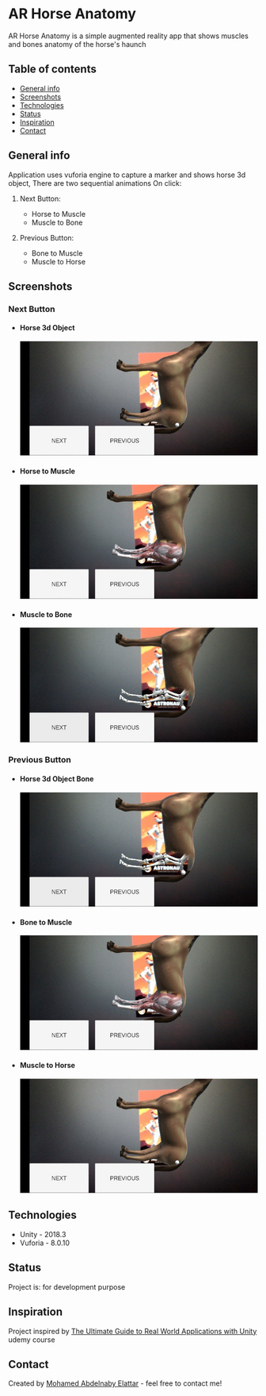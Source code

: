 
# AR Horse Anatomy
 AR Horse Anatomy is a simple augmented reality app that shows muscles and bones anatomy of the horse's haunch

## Table of contents
* [General info](#general-info)
* [Screenshots](#screenshots)
* [Technologies](#technologies)
* [Status](#status)
* [Inspiration](#inspiration)
* [Contact](#contact)

## General info
Application uses vuforia engine to capture a marker and shows horse 3d object, There are two sequential animations On click:

1. Next Button:

    - Horse to Muscle
    - Muscle to Bone


2. Previous Button:

    - Bone to Muscle
    - Muscle to Horse


## Screenshots

### Next Button

- #### Horse 3d Object
  ![Horse 3d Object](./img/1.jpg)

- #### Horse to Muscle
  ![Horse to Muscle](./img/2.jpg)
- #### Muscle to Bone
  ![Muscle to Bone](./img/3.jpg)

### Previous Button
- #### Horse 3d Object Bone
  ![Horse 3d Object](./img/3.jpg)

- #### Bone to Muscle
  ![Bone to Muscle](./img/2.jpg)
- #### Muscle to Horse
  ![Muscle to Horse](./img/1.jpg)


## Technologies
* Unity - 2018.3
* Vuforia - 8.0.10


## Status
Project is: for development purpose

## Inspiration
Project inspired by [The Ultimate Guide to Real World Applications with Unity](https://www.udemy.com/the-ultimate-guide-to-real-world-applications-with-unity/) udemy course

## Contact
Created by [Mohamed Abdelnaby Elattar](https://www.linkedin.com/in/maaelattar) - feel free to contact me!
